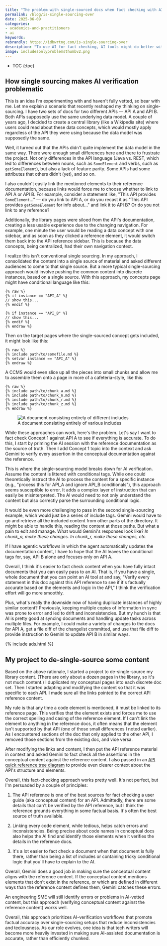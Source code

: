 ```yaml
---
title: "The problem with single-sourced docs when fact checking with AI"
permalink: /blog/is-single-sourcing-over
date: 2025-06-09
categories:
- academics-and-practitioners
- ai
keywords: 
rebrandly: https://idbwrtng.com/is-single-sourcing-over
description: "To use AI for fact checking, AI tools might do better with a complete, self-contained set of documentation to check against a reference. Single-sourcing, with its conditional and fragmented content, complicates this model."
image: includesonlyproblemsthumbv2.png
---
```


* TOC
{:toc}

## How single sourcing makes AI verification problematic

This is an idea I'm experimenting with and haven't fully vetted, so bear with me. Let me explain a scenario that recently reshaped my thinking on single-sourcing. I have two sets of docs for two different APIs — API A and API B. Both APIs supposedly use the same underlying data model. A couple of years ago, I decided to create a central library (like a Wikipedia site) where users could read about these data concepts, which would mostly apply regardless of the API they were using because the data model was supposedly the same.

Well, it turned out that the APIs didn't quite implement the data model in the same way. There were enough small differences here and there to frustrate the project. Not only differences in the API language (Java vs. REST, which led to differences between nouns, such as `SomeElement` and verbs, such as `getSomeElement`), but also a lack of feature parity. Some APIs had some attributes that others didn't (yet), and so on.

I also couldn't easily link the mentioned elements to their reference documentation, because links would force me to choose whether to link to API A or API B. For example, consider a statement like, "This API provides `SomeElement`..." — do you link to API A, or do you recast it as "This API provides `getSomeElement` for info about..." and link it to API B? Or do you not link to any reference?

Additionally, the library pages were siloed from the API's documentation, creating a less usable experience due to the changing navigation. For example, one minute the user would be reading a data concept with one sidebar, and as soon as they clicked a reference element, it would switch them back into the API reference sidebar. This is because the data concepts, being centralized, had their own navigation context.

I realize this isn't conventional single sourcing. In my approach, I consolidated the content into a single source of material and asked different audiences to come to that single source. But a more typical single-sourcing approach would involve pushing the common content into discrete instances, based on a single source. With this approach, my concepts page might have conditional language like this:

```
{% raw %}
{% if instance == "API_A" %}
// show this...
{% endif %}

{% if instance == "API_B" %}
// show this...
{% endif %}
{% endraw %}
```

Then on the target pages where the single-sourced concept gets included, it might look like this: 

```jinja
{% raw %}
{% include path/to/somefile.md %}
{% setvar instance == "API_A" %}
{% endraw %}
```

A CCMS would even slice up all the pieces into small chunks and allow me to assemble them onto a page in more of a cafeteria-style, like this:

```jinja
{% raw %}
{% include path/to/chunk_a.md %}
{% include path/to/chunk_n.md %}
{% include path/to/chunk_r.md %}
{% include path/to/chunk_z.md %}
{% endraw %}
```

<figure><img style="max-width: 400px" src="{{site.media}}/includesonlyproblemsthumb.png" alt="A document consisting entirely of different includes" /><figcaption>A document consisting entirely of various includes</figcaption></figure>

While these approaches can work, here's the problem. Let's say I want to fact check Concept 1 against API A to see if everything is accurate. To do this, I start by priming the AI session with the reference documentation as the source of truth. Then I add Concept 1 topic into the context and ask Gemini to verify every assertion in the conceptual documentation against the reference.

This is where the single-sourcing model breaks down for AI verification. Assume the content is littered with conditional tags. While one could theoretically instruct the AI to process the content for a specific instance (e.g., "process this for API_A and ignore API_B conditionals"), this approach seems susceptible to error. It adds a complex layer of instruction that can easily be misinterpreted. The AI would need to not only understand the content but also correctly parse the surrounding conditional logic. 

It would be even more challenging to pass in the second single-sourcing example, which would just be a series of include tags. Gemini would have to go and retrieve all the included content from other parts of the directory. It might be able to handle this, reading the content at those paths. But what a pain to edit and manage. What would Gemini's responses look like? *In chunk_a, make these changes. In chunk_r, make these changes, etc.*

If I have agentic workflows in which the agent automatically updates the documentation content, I have to hope that the AI leaves the conditional tags for, say, API B alone and focuses only on API A.

Overall, I think it's easier to fact check content when you have fully intact documents that you can easily pass to an AI. That is, if you have a single, whole document that you can point an AI tool at and say, "Verify every statement in this doc against this API reference to see if it's factually accurate based on the elements and logic in the API," I think the verification effort will go more smoothly. 

Plus, what's really the downside now of having duplicate instances of highly similar content? Previously, keeping multiple copies of information in sync was prone to error and led to drift and inconsistencies. But my hunch is that AI is pretty good at syncing documents and handling update tasks across multiple files. For example, I could make a variety of changes to the docs for API A, get a file diff of the changelist committed, and use that file diff to provide instruction to Gemini to update API B in similar ways.

{% include ads.html %}

## My project to de-single-source some content

Based on the above rationale, I started a project to de-single-source my library content. (There are only about a dozen pages in the library, so it's not much content.) I duplicated my conceptual pages into each discrete doc set. Then I started adapting and modifying the content so that it was specific to each API. I made sure all the links pointed to the correct API reference content. 

My rule is that any time a code element is mentioned, it must be linked to its reference page. This verifies that the element exists and forces me to use the correct spelling and casing of the reference element. If I can't link the element to anything in the reference docs, it often means that the element isn't supported by that API (one of those small differences I noted earlier). As I encountered sections of the doc that only applied to the other API, I removed those sections from the existing doc, and vice versa.

After modifying the links and content, I then put the API reference material in context and asked Gemini to fact check all the assertions in the conceptual content against the reference content. I also passed in an [API quick reference tree diagram](/ai/prompt-eng-api-qrgs.html) to provide even clearer context about the API's structure and elements. 

Overall, this fact-checking approach works pretty well. It's not perfect, but I'm persuaded by a couple of principles: 

1. The API reference is one of the best sources for fact checking a user guide (aka conceptual content) for an API. Admittedly, there are some details that can't be verified by the API reference, but I think the reference grounds everything in some factual basis. It's often the best source of truth available.

2. Linking every code element, while tedious, helps catch errors and inconsistencies. Being precise about code names in conceptual docs also helps the AI find and identify those elements when it verifies the details in the reference docs.

3. It's a lot easier to fact check a document when that document is fully there, rather than being a list of includes or containing tricky conditional logic that you'll have to explain to the AI.

Overall, Gemini does a good job in making sure the conceptual content aligns with the reference content. If the conceptual content mentions elements that don't exist in the reference, or which are defined in different ways than the reference content defines them, Gemini catches these errors. 

An engineering SME will still identify errors or problems in AI-vetted content, but this approach (verifying conceptual content against the reference content) works well. 

Overall, this approach prioritizes AI-verification workflows that promote factual accuracy over single-sourcing setups that reduce inconsistencies and tediousness. As our role evolves, one idea is that tech writers will become more heavily invested in making sure AI-assisted documentation is accurate, rather than efficiently chunked.

